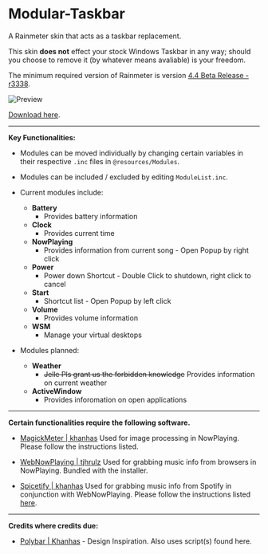 # Modular-Taskbar
A Rainmeter skin that acts as a taskbar replacement. 

This skin **does not** effect your stock Windows Taskbar in any way; should you choose to remove it (by whatever means avaliable) is your freedom.

The minimum required version of Rainmeter is version [4.4 Beta Release - r3338](https://www.rainmeter.net/).

![Preview](https://user-images.githubusercontent.com/40166216/73678141-a209e500-46af-11ea-8045-974914203a1c.png)

[Download here](https://github.com/C0rvust/Modular-Taskbar/releases).

---

**Key Functionalities:**

- Modules can be moved individually by changing certain variables in their respective `.inc` files in `@resources/Modules`.
- Modules can be included / excluded by editing `ModuleList.inc`.

- Current modules include:
  - **Battery**
    - Provides battery information
  - **Clock**
    - Provides current time
  - **NowPlaying**
    - Provides information from current song - Open Popup by right click
  - **Power**
    - Power down Shortcut - Double Click to shutdown, right click to cancel
  - **Start**
    - Shortcut list - Open Popup by left click
  - **Volume**
    - Provides volume information
  - **WSM**
    - Manage your virtual desktops

- Modules planned:
  - **Weather**
    - ~~Jelle Pls grant us the forbidden knowledge~~ Provides information on current weather
  - **ActiveWindow**
    - Provides inforomation on open applications

---

**Certain functionalities require the following software.**

- [MagickMeter | khanhas](https://github.com/khanhas/MagickMeter) Used for image processing in NowPlaying. Please follow the  instructions listed.

- [WebNowPlaying | tjhrulz](https://github.com/tjhrulz/WebNowPlaying) Used for grabbing music info from browsers in NowPlaying. Bundled with the installer.

- [Spicetify | khanhas](https://github.com/khanhas/spicetify-cli) Used for grabbing music info from Spotify in conjunction with WebNowPlaying. Please follow the instructions listed [here](https://github.com/khanhas/spicetify-cli/wiki/Guide-for-Rainmeter-user).

---

**Credits where credits due:**

- [Polybar | Khanhas](https://github.com/khanhas/Polybar) - Design Inspiration. Also uses script(s) found here.
